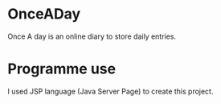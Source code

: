 # OnceADay
Once A day is an online diary to store daily entries.

# Programme use
I used JSP language (Java Server Page) to create this project.
